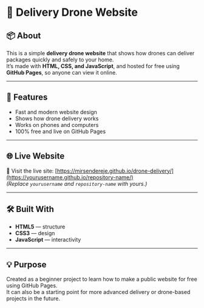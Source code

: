 # 🚁 Delivery Drone Website

## 📦 About
This is a simple **delivery drone website** that shows how drones can deliver packages quickly and safely to your home.  
It’s made with **HTML, CSS, and JavaScript**, and hosted for free using **GitHub Pages**, so anyone can view it online.

---

## 🚀 Features
- Fast and modern website design  
- Shows how drone delivery works  
- Works on phones and computers  
- 100% free and live on GitHub Pages  

---

## 🌐 Live Website
🔗 Visit the live site: [https://mirsendereje.github.io/drone-delivery/](https://yourusername.github.io/repository-name/)  
*(Replace `yourusername` and `repository-name` with yours.)*

---
## 🛠️ Built With
- **HTML5** — structure  
- **CSS3** — design  
- **JavaScript** — interactivity  

---

## 💡 Purpose
Created as a beginner project to learn how to make a public website for free using GitHub Pages.  
It can also be a starting point for more advanced delivery or drone-based projects in the future.
